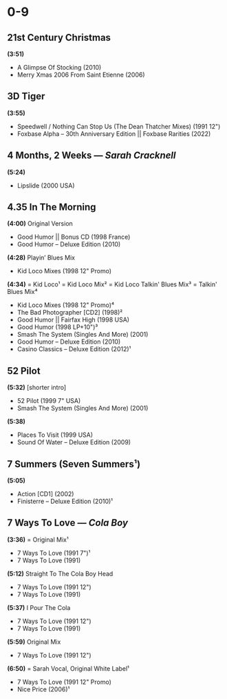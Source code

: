 # 0-9

## 21st Century Christmas

**(3:51)**

* A Glimpse Of Stocking (2010)
* Merry Xmas 2006 From Saint Etienne (2006)

## 3D Tiger

**(3:55)**

* Speedwell / Nothing Can Stop Us (The Dean Thatcher Mixes) (1991 12")
* Foxbase Alpha – 30th Anniversary Edition \|\| Foxbase Rarities (2022)

## 4 Months, 2 Weeks — *Sarah Cracknell*

**(5:24)**

* Lipslide (2000 USA)

## 4.35 In The Morning

**(4:00)** Original Version

* Good Humor \|\| Bonus CD (1998 France)
* Good Humor – Deluxe Edition (2010)

**(4:28)** Playin’ Blues Mix

* Kid Loco Mixes (1998 12" Promo)

**(4:34)** = Kid Loco¹ = Kid Loco Mix² = Kid Loco Talkin' Blues Mix³ = Talkin' Blues Mix⁴

* Kid Loco Mixes (1998 12" Promo)⁴
* The Bad Photographer [CD2] (1998)²
* Good Humor \|\| Fairfax High (1998 USA)
* Good Humor (1998 LP+10")³
* Smash The System (Singles And More) (2001)
* Good Humor – Deluxe Edition (2010)
* Casino Classics – Deluxe Edition (2012)¹

## 52 Pilot

**(5:32)** [shorter intro]

* 52 Pilot (1999 7" USA)
* Smash The System (Singles And More) (2001)

**(5:38)**

* Places To Visit (1999 USA)
* Sound Of Water – Deluxe Edition (2009)

## 7 Summers (Seven Summers¹)

**(5:05)**

* Action [CD1] (2002)
* Finisterre – Deluxe Edition (2010)¹

## 7 Ways To Love — *Cola Boy*

**(3:36)** = Original Mix¹

* 7 Ways To Love (1991 7")¹
* 7 Ways To Love (1991)

**(5:12)** Straight To The Cola Boy Head

* 7 Ways To Love (1991 12")
* 7 Ways To Love (1991)

**(5:37)** I Pour The Cola

* 7 Ways To Love (1991 12")
* 7 Ways To Love (1991)

**(5:59)** Original Mix

* 7 Ways To Love (1991 12")

**(6:50)** = Sarah Vocal, Original White Label¹

* 7 Ways To Love (1991 12" Promo)
* Nice Price (2006)¹
